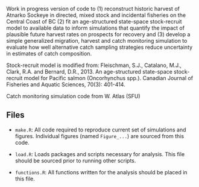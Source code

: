 Work in progress version of code to (1) reconstruct historic harvest of Atnarko Sockeye in directed, mixed stock and incidental fisheries on the Central Coast of BC (2) fit an age-structured state-space stock-recruit model to available data to inform simulations that quantify the impact of plausible future harvest rates on prospects for recovery and (3) develop a simple generalized migration, harvest and catch monitoring simulation to evaluate how well alternative catch sampling strategies reduce uncertainty in estimates of catch composition.

Stock-recruit model is modified from: Fleischman, S.J., Catalano, M.J., Clark, R.A. and Bernard, D.R., 2013. An age-structured state-space stock-recruit model for Pacific salmon (Oncorhynchus spp.). Canadian Journal of Fisheries and Aquatic Sciences, 70(3): 401-414.  

Catch monitoring simulation code from W. Atlas (SFU)

## Files
- `make.R`: All code required to reproduce current set of simulations and figures. Individual figures (named  `Figure_...`) are sourced from this code.

- `load.R`: Loads packages and scripts necessary for analysis. This file should be sourced prior to running other scripts.

- `functions.R`: All functions written for the analysis should be placed in this file.
  

